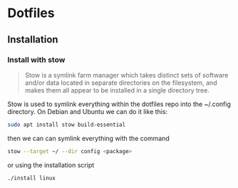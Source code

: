 # Dotfiles

## Installation

### Install with stow

> Stow is a symlink farm manager which takes distinct sets of software and/or data located in separate directories on the filesystem, and makes them all appear to be installed in a single directory tree.

Stow is used to symlink everything within the dotfiles repo into the ~/.config directory. On Debian and Ubuntu we can do it like this:

```bash
sudo apt install stow build-essential
```
then we can can symlink everything with the command

```bash
stow --target ~/ --dir config <package>
```

or using the installation script

```bash
./install linux
```
